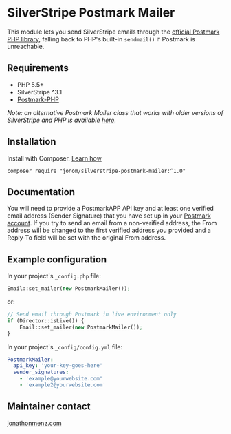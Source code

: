 # SilverStripe Postmark Mailer

This module lets you send SilverStripe emails through the [official Postmark PHP library](https://github.com/wildbit/postmark-php), falling back to PHP's built-in `sendmail()` if Postmark is unreachable.

## Requirements
 * PHP 5.5+
 * SilverStripe ^3.1
 * [Postmark-PHP](https://github.com/wildbit/postmark-php)

*Note: an alternative Postmark Mailer class that works with older versions of SilverStripe and PHP is available [here](https://github.com/fullscreeninteractive/silverstripe-postmarkmailer).*

## Installation
Install with Composer. [Learn how](https://docs.silverstripe.org/en/getting_started/composer/#adding-modules-to-your-project)

```
composer require "jonom/silverstripe-postmark-mailer:^1.0"
```

## Documentation

You will need to provide a PostmarkAPP API key and at least one verified email address (Sender Signature) that you have set up in your [Postmark account](https://postmarkapp.com/).
If you try to send an email from a non-verified address, the From address will be changed to the first verified address you provided and a Reply-To field will be set with the original From address.

## Example configuration

In your project's `_config.php` file:

```php
Email::set_mailer(new PostmarkMailer());
```

or:

```php
// Send email through Postmark in live environment only
if (Director::isLive()) {
	Email::set_mailer(new PostmarkMailer());
}
```

In your project's `_config/config.yml` file:

```yaml
PostmarkMailer:
  api_key: 'your-key-goes-here'
  sender_signatures:
    - 'example@yourwebsite.com'
    - 'example2@yourwebsite.com'
```

## Maintainer contact

[jonathonmenz.com](http://jonathonmenz.com)